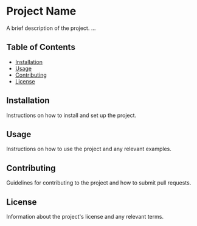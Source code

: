 # Project Name

A brief description of the project.
...
## Table of Contents

- [Installation](#installation)
- [Usage](#usage)
- [Contributing](#contributing)
- [License](#license)

## Installation

Instructions on how to install and set up the project.

## Usage

Instructions on how to use the project and any relevant examples.

## Contributing

Guidelines for contributing to the project and how to submit pull requests.

## License

Information about the project's license and any relevant terms.
